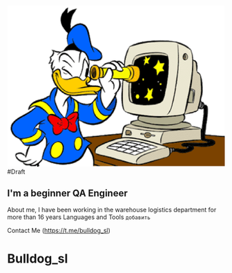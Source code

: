 ![Header](https://github.com/Bulldog-sl/Bulldog-sl/blob/main/assets/clipdoncomputer%20copy.png)
#Draft

## I'm a beginner QA Engineer

About me, I have been working in the warehouse logistics department for more than 16 years
Languages and Tools ``добавить``

Сontact Me (https://t.me/bulldog_sl)

# Bulldog_sl

